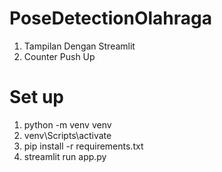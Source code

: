 # PoseDetectionOlahraga

1. Tampilan Dengan Streamlit
2. Counter Push Up

# Set up
1.  python -m venv venv
2. venv\Scripts\activate
3. pip install -r requirements.txt
4. streamlit run app.py
